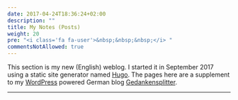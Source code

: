 ```yaml
---
date: 2017-04-24T18:36:24+02:00
description: ""
title: My Notes (Posts)
weight: 20
pre: "<i class='fa fa-user'>&nbsp;&nbsp;&nbsp;</i> "
commentsNotAllowed: true
---
```


This section is my new (English) weblog. I started it in September 2017 using a static site generator named [Hugo](https://gohugo.io/). The pages here are a supplement to my [WordPress](https://wordpress.com/) powered German blog [Gedankensplitter](http://www.peter.baumgartner.name/).
***
